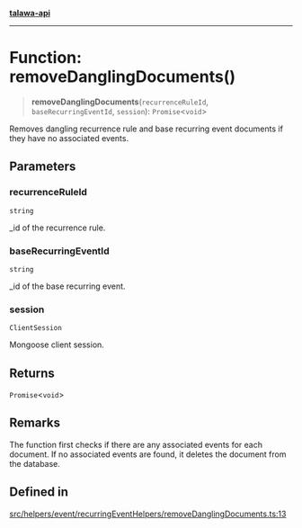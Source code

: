 [**talawa-api**](../../../../../README.md)

***

# Function: removeDanglingDocuments()

> **removeDanglingDocuments**(`recurrenceRuleId`, `baseRecurringEventId`, `session`): `Promise`\<`void`\>

Removes dangling recurrence rule and base recurring event documents if they have no associated events.

## Parameters

### recurrenceRuleId

`string`

_id of the recurrence rule.

### baseRecurringEventId

`string`

_id of the base recurring event.

### session

`ClientSession`

Mongoose client session.

## Returns

`Promise`\<`void`\>

## Remarks

The function first checks if there are any associated events for each document.
If no associated events are found, it deletes the document from the database.

## Defined in

[src/helpers/event/recurringEventHelpers/removeDanglingDocuments.ts:13](https://github.com/Suyash878/talawa-api/blob/e4413cec641a837926071678fed3c7f67234e31e/src/helpers/event/recurringEventHelpers/removeDanglingDocuments.ts#L13)
